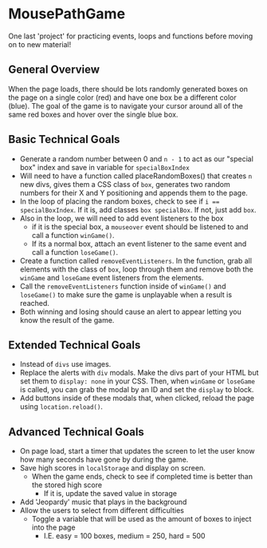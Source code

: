# MousePathGame

One last 'project' for practicing events, loops and functions before moving on to new material!

## General Overview

When the page loads, there should be lots randomly generated boxes on the page on a single color (red) and have one box be a different color (blue). The goal of the game is to navigate your cursor around all of the same red boxes and hover over the single blue box.

## Basic Technical Goals

- Generate a random number between 0 and `n - 1` to act as our "special box" index and save in variable for `specialBoxIndex`
- Will need to have a function called placeRandomBoxes() that creates `n` new divs, gives them a CSS class of `box`, generates two random numbers for their X and Y positioning and appends them to the page.
- In the loop of placing the random boxes, check to see if `i == specialBoxIndex`. If it is, add classes `box specialBox`. If not, just add `box`.
- Also in the loop, we will need to add event listeners to the box
  - if it is the special box, a `mouseover` event should be listened to and call a function `winGame()`.
  - If its a normal box, attach an event listener to the same event and call a function `loseGame()`.
- Create a function called `removeEventListeners`. In the function, grab all elements with the class of `box`, loop through them and remove both the `winGame` and `loseGame` event listeners from the elements.
- Call the `removeEventListeners` function inside of `winGame()` and `loseGame()` to make sure the game is unplayable when a result is reached.
- Both winning and losing should cause an alert to appear letting you know the result of the game.

## Extended Technical Goals
- Instead of `divs` use images.
- Replace the alerts with `div` modals. Make the divs part of your HTML but set them to `display: none` in your CSS. Then, when `winGame` or `loseGame` is called, you can grab the modal by an ID and set the `display` to block.
- Add buttons inside of these modals that, when clicked, reload the page using `location.reload()`.

## Advanced Technical Goals
- On page load, start a timer that updates the screen to let the user know how many seconds have gone by during the game.
- Save high scores in `localStorage` and display on screen.
  - When the game ends, check to see if completed time is better than the stored high score
    - If it is, update the saved value in storage
- Add 'Jeopardy' music that plays in the background
- Allow the users to select from different difficulties
  - Toggle a variable that will be used as the amount of boxes to inject into the page
    - I.E. easy = 100 boxes, medium = 250, hard = 500
